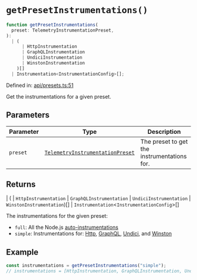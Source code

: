 # `getPresetInstrumentations()`

```ts
function getPresetInstrumentations(
  preset: TelemetryInstrumentationPreset,
):
  | (
      | HttpInstrumentation
      | GraphQLInstrumentation
      | UndiciInstrumentation
      | WinstonInstrumentation
    )[]
  | Instrumentation<InstrumentationConfig>[];
```

Defined in: [api/presets.ts:51](https://github.com/adobe/aio-lib-telemetry/blob/705ee9c1d1db27539c2bb0122590608defceced2/source/api/presets.ts#L51)

Get the instrumentations for a given preset.

## Parameters

| Parameter | Type                                                                                  | Description                                 |
| --------- | ------------------------------------------------------------------------------------- | ------------------------------------------- |
| `preset`  | [`TelemetryInstrumentationPreset`](../type-aliases/TelemetryInstrumentationPreset.md) | The preset to get the instrumentations for. |

## Returns

\| (
\| `HttpInstrumentation`
\| `GraphQLInstrumentation`
\| `UndiciInstrumentation`
\| `WinstonInstrumentation`)[]
\| `Instrumentation`\<`InstrumentationConfig`\>[]

The instrumentations for the given preset:

- `full`: All the Node.js [auto-instrumentations](https://www.npmjs.com/package/@opentelemetry/auto-instrumentations-node)
- `simple`: Instrumentations for:
  [Http](https://www.npmjs.com/package/@opentelemetry/instrumentation-http),
  [GraphQL](https://www.npmjs.com/package/@opentelemetry/instrumentation-graphql),
  [Undici](https://www.npmjs.com/package/@opentelemetry/instrumentation-undici), and
  [Winston](https://www.npmjs.com/package/@opentelemetry/instrumentation-winston)

## Example

```ts
const instrumentations = getPresetInstrumentations("simple");
// instrumentations = [HttpInstrumentation, GraphQLInstrumentation, UndiciInstrumentation, WinstonInstrumentation]
```
